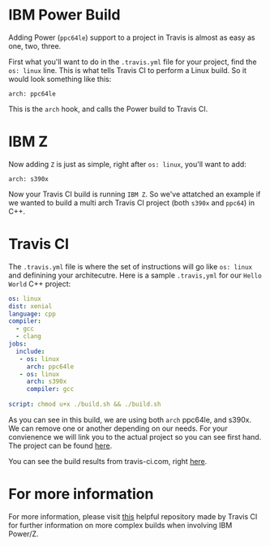 # IBM Power Build

Adding Power (`ppc64le`) support to a project in Travis is almost as easy as one, two, three. 

First what you'll want to do in the `.travis.yml` file for your project, find the `os: linux` line. This is what tells Travis CI to perform a Linux build. So it would look something like this:

`arch: ppc64le`

This is the `arch` hook, and calls the Power build to Travis CI.

# IBM Z

Now adding `Z` is just as simple, right after `os: linux`, you'll want to add:

`arch: s390x`

Now your Travis CI build is running `IBM Z`. So we've attatched an example if we wanted to build a multi arch Travis CI project (both `s390x` and `ppc64`) in C++.

# Travis CI

The `.travis.yml` file is where the set of instructions will go like `os: linux` and definining your architecutre. Here is a sample `.travis,yml` for our `Hello World` C++ project: 

```yaml
os: linux
dist: xenial
language: cpp
compiler: 
  - gcc
  - clang
jobs:
  include:
   - os: linux
     arch: ppc64le
   - os: linux
     arch: s390x
     compiler: gcc
      
script: chmod u+x ./build.sh && ./build.sh
```
As you can see in this build, we are using both `arch` ppc64le, and s390x. We can remove one or another depending on our needs. For your convienence we will link you to the actual project so you can see first hand. The project can be found [here](https://github.com/Montana/cpp-travis-multiarch). 

You can see the build results from travis-ci.com, right [here](https://travis-ci.com/Montana/cpp-travis-multiarch).

# For more information 

For more information, please visit [this](https://github.com/Montana/manifest) helpful repository made by Travis CI for further information on more complex builds when involving IBM Power/Z.
